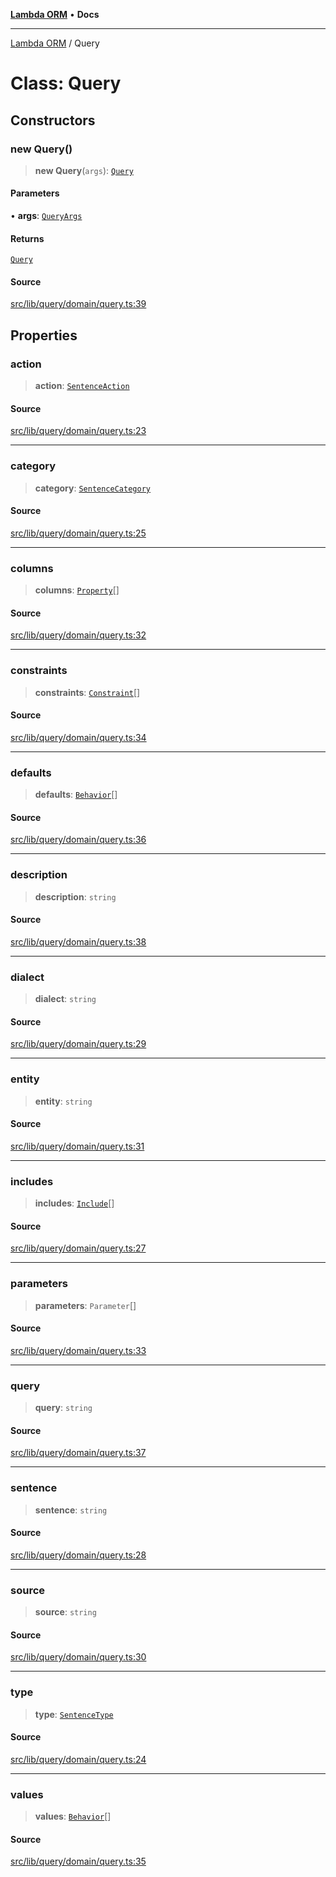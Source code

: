[**Lambda ORM**](../README.md) • **Docs**

***

[Lambda ORM](../README.md) / Query

# Class: Query

## Constructors

### new Query()

> **new Query**(`args`): [`Query`](Query.md)

#### Parameters

• **args**: [`QueryArgs`](../interfaces/QueryArgs.md)

#### Returns

[`Query`](Query.md)

#### Source

[src/lib/query/domain/query.ts:39](https://github.com/lambda-orm/lambdaorm/blob/676d93b41dadb176245f63ed44eae267d94fa74f/src/lib/query/domain/query.ts#L39)

## Properties

### action

> **action**: [`SentenceAction`](../enumerations/SentenceAction.md)

#### Source

[src/lib/query/domain/query.ts:23](https://github.com/lambda-orm/lambdaorm/blob/676d93b41dadb176245f63ed44eae267d94fa74f/src/lib/query/domain/query.ts#L23)

***

### category

> **category**: [`SentenceCategory`](../enumerations/SentenceCategory.md)

#### Source

[src/lib/query/domain/query.ts:25](https://github.com/lambda-orm/lambdaorm/blob/676d93b41dadb176245f63ed44eae267d94fa74f/src/lib/query/domain/query.ts#L25)

***

### columns

> **columns**: [`Property`](../interfaces/Property.md)[]

#### Source

[src/lib/query/domain/query.ts:32](https://github.com/lambda-orm/lambdaorm/blob/676d93b41dadb176245f63ed44eae267d94fa74f/src/lib/query/domain/query.ts#L32)

***

### constraints

> **constraints**: [`Constraint`](../interfaces/Constraint.md)[]

#### Source

[src/lib/query/domain/query.ts:34](https://github.com/lambda-orm/lambdaorm/blob/676d93b41dadb176245f63ed44eae267d94fa74f/src/lib/query/domain/query.ts#L34)

***

### defaults

> **defaults**: [`Behavior`](../interfaces/Behavior.md)[]

#### Source

[src/lib/query/domain/query.ts:36](https://github.com/lambda-orm/lambdaorm/blob/676d93b41dadb176245f63ed44eae267d94fa74f/src/lib/query/domain/query.ts#L36)

***

### description

> **description**: `string`

#### Source

[src/lib/query/domain/query.ts:38](https://github.com/lambda-orm/lambdaorm/blob/676d93b41dadb176245f63ed44eae267d94fa74f/src/lib/query/domain/query.ts#L38)

***

### dialect

> **dialect**: `string`

#### Source

[src/lib/query/domain/query.ts:29](https://github.com/lambda-orm/lambdaorm/blob/676d93b41dadb176245f63ed44eae267d94fa74f/src/lib/query/domain/query.ts#L29)

***

### entity

> **entity**: `string`

#### Source

[src/lib/query/domain/query.ts:31](https://github.com/lambda-orm/lambdaorm/blob/676d93b41dadb176245f63ed44eae267d94fa74f/src/lib/query/domain/query.ts#L31)

***

### includes

> **includes**: [`Include`](Include.md)[]

#### Source

[src/lib/query/domain/query.ts:27](https://github.com/lambda-orm/lambdaorm/blob/676d93b41dadb176245f63ed44eae267d94fa74f/src/lib/query/domain/query.ts#L27)

***

### parameters

> **parameters**: `Parameter`[]

#### Source

[src/lib/query/domain/query.ts:33](https://github.com/lambda-orm/lambdaorm/blob/676d93b41dadb176245f63ed44eae267d94fa74f/src/lib/query/domain/query.ts#L33)

***

### query

> **query**: `string`

#### Source

[src/lib/query/domain/query.ts:37](https://github.com/lambda-orm/lambdaorm/blob/676d93b41dadb176245f63ed44eae267d94fa74f/src/lib/query/domain/query.ts#L37)

***

### sentence

> **sentence**: `string`

#### Source

[src/lib/query/domain/query.ts:28](https://github.com/lambda-orm/lambdaorm/blob/676d93b41dadb176245f63ed44eae267d94fa74f/src/lib/query/domain/query.ts#L28)

***

### source

> **source**: `string`

#### Source

[src/lib/query/domain/query.ts:30](https://github.com/lambda-orm/lambdaorm/blob/676d93b41dadb176245f63ed44eae267d94fa74f/src/lib/query/domain/query.ts#L30)

***

### type

> **type**: [`SentenceType`](../enumerations/SentenceType.md)

#### Source

[src/lib/query/domain/query.ts:24](https://github.com/lambda-orm/lambdaorm/blob/676d93b41dadb176245f63ed44eae267d94fa74f/src/lib/query/domain/query.ts#L24)

***

### values

> **values**: [`Behavior`](../interfaces/Behavior.md)[]

#### Source

[src/lib/query/domain/query.ts:35](https://github.com/lambda-orm/lambdaorm/blob/676d93b41dadb176245f63ed44eae267d94fa74f/src/lib/query/domain/query.ts#L35)
